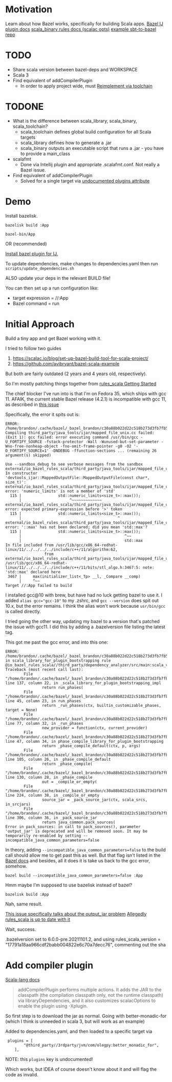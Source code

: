 # Motivation

Learn about how Bazel works, specifically for building Scala apps.
[Bazel IJ plugin docs](https://ij.bazel.build/)
[scala_binary rules docs (scalac opts)](https://github.com/bazelbuild/rules_scala/blob/master/docs/scala_binary.md)
[example sbt-to-bazel repo](https://github.com/stripe-archive/sbt-bazel)

# TODO
* Share scala version between bazel-deps and WORKSPACE
* Scala 3
* Find equivalent of addCompilerPlugin
  * In order to apply project wide, must [Reimplement via toolchain](https://github.com/bazelbuild/rules_scala/blob/master/docs/scala_toolchain.md)
  

# TODONE
* What is the difference between scala_library, scala_binary, scala_toolchain?
  * scala_toolchain defines global build configuration for all Scala targets
  * scala_library defines how to generate a .jar
  * scala_binary outputs an executable script that runs a .jar - you have to provide a main_class
* scalafmt
  * Done via Intellij plugin and appropriate .scalafmt.conf. Not really a Bazel issue.
* Find equivalent of addCompilerPlugin
  * Solved for a single target via [undocumented plugins attribute](https://github.com/bazelbuild/rules_scala/blob/master/test/src/main/scala/scalarules/test/compiler_plugin/BUILD.bazel)

# Demo
Install bazelisk.

`bazelisk build :App`

`bazel-bin/App`

OR (recommended)

[Install bazel plugin for IJ.](https://plugins.jetbrains.com/plugin/8609-bazel)


To update dependencies, make changes to dependencies.yaml then run `scripts/update_dependencies.sh`

ALSO update your deps in the relevant BUILD file!

You can then set up a run configuration like:
* target expression = //:App
* Bazel command = run

# Initial Approach

Build a tiny app and get Bazel working with it.

I tried to follow two guides
1) https://scalac.io/blog/set-up-bazel-build-tool-for-scala-project/
2) https://github.com/avibryant/bazel-scala-example

But both are fairly outdated (2 years and 4 years old, respectively).

So I'm mostly patching things together from [rules_scala Getting Started](https://github.com/bazelbuild/rules_scala#getting-started)

The chief blocker I've run into is that I'm on Fedora 35, which ships with gcc 11. AFAIK, the current stable Bazel release (4.2.1) is incompatible with gcc 11, as described in [this issue](https://github.com/bazelbuild/bazel/issues/12702)

Specifically, the error it spits out is:
```
ERROR: /home/brandon/.cache/bazel/_bazel_brandon/c30a88b022d22c518b273d3fb7fb5211/external/io_bazel_rules_scala/third_party/java_tools/ijar/BUILD:11:11: Compiling third_party/java_tools/ijar/mapped_file_unix.cc failed: (Exit 1): gcc failed: error executing command /usr/bin/gcc -U_FORTIFY_SOURCE -fstack-protector -Wall -Wunused-but-set-parameter -Wno-free-nonheap-object -fno-omit-frame-pointer -g0 -O2 '-D_FORTIFY_SOURCE=1' -DNDEBUG -ffunction-sections ... (remaining 26 argument(s) skipped)

Use --sandbox_debug to see verbose messages from the sandbox
external/io_bazel_rules_scala/third_party/java_tools/ijar/mapped_file_unix.cc: In constructor 'devtools_ijar::MappedOutputFile::MappedOutputFile(const char*, size_t)':
external/io_bazel_rules_scala/third_party/java_tools/ijar/mapped_file_unix.cc:115:21: error: 'numeric_limits' is not a member of 'std'
  115 |                std::numeric_limits<size_t>::max());
      |                     ^~~~~~~~~~~~~~
external/io_bazel_rules_scala/third_party/java_tools/ijar/mapped_file_unix.cc:115:42: error: expected primary-expression before '>' token
  115 |                std::numeric_limits<size_t>::max());
      |                                          ^
external/io_bazel_rules_scala/third_party/java_tools/ijar/mapped_file_unix.cc:115:45: error: '::max' has not been declared; did you mean 'std::max'?
  115 |                std::numeric_limits<size_t>::max());
      |                                             ^~~
      |                                             std::max
In file included from /usr/lib/gcc/x86_64-redhat-linux/11/../../../../include/c++/11/algorithm:62,
                 from external/io_bazel_rules_scala/third_party/java_tools/ijar/mapped_file_unix.cc:21:
/usr/lib/gcc/x86_64-redhat-linux/11/../../../../include/c++/11/bits/stl_algo.h:3467:5: note: 'std::max' declared here
 3467 |     max(initializer_list<_Tp> __l, _Compare __comp)
      |     ^~~
Target //:App failed to build
```

I installed gcc@10 with brew, but have had no luck getting bazel to use it. I added `alias gcc="gcc-10"` to my .zshrc, and `gcc --version` does spit out 10.x, but the error remains. I think the alias won't work because `usr/bin/gcc` is called directly.

I tried going the other way, updating my bazel to a version that's patched the issue with gcc11. I did this by adding a .bazelversion file listing the latest tag.

This got me past the gcc error, and into this one:
```
ERROR: /home/brandon/.cache/bazel/_bazel_brandon/c30a88b022d22c518b273d3fb7fb5211/external/io_bazel_rules_scala/third_party/dependency_analyzer/src/main/BUILD:6:39: in scala_library_for_plugin_bootstrapping rule @io_bazel_rules_scala//third_party/dependency_analyzer/src/main:scala_version: 
Traceback (most recent call last):
        File "/home/brandon/.cache/bazel/_bazel_brandon/c30a88b022d22c518b273d3fb7fb5211/external/io_bazel_rules_scala/scala/private/rules/scala_library.bzl", line 137, column 22, in _scala_library_for_plugin_bootstrapping_impl
                return run_phases(
        File "/home/brandon/.cache/bazel/_bazel_brandon/c30a88b022d22c518b273d3fb7fb5211/external/io_bazel_rules_scala/scala/private/phases/api.bzl", line 45, column 23, in run_phases
                return _run_phases(ctx, builtin_customizable_phases, target = None)
        File "/home/brandon/.cache/bazel/_bazel_brandon/c30a88b022d22c518b273d3fb7fb5211/external/io_bazel_rules_scala/scala/private/phases/api.bzl", line 77, column 32, in _run_phases
                new_provider = function(ctx, current_provider)
        File "/home/brandon/.cache/bazel/_bazel_brandon/c30a88b022d22c518b273d3fb7fb5211/external/io_bazel_rules_scala/scala/private/phases/phase_compile.bzl", line 47, column 34, in phase_compile_library_for_plugin_bootstrapping
                return _phase_compile_default(ctx, p, args)
        File "/home/brandon/.cache/bazel/_bazel_brandon/c30a88b022d22c518b273d3fb7fb5211/external/io_bazel_rules_scala/scala/private/phases/phase_compile.bzl", line 105, column 26, in _phase_compile_default
                return _phase_compile(
        File "/home/brandon/.cache/bazel/_bazel_brandon/c30a88b022d22c518b273d3fb7fb5211/external/io_bazel_rules_scala/scala/private/phases/phase_compile.bzl", line 130, column 28, in _phase_compile
                out = _compile_or_empty(
        File "/home/brandon/.cache/bazel/_bazel_brandon/c30a88b022d22c518b273d3fb7fb5211/external/io_bazel_rules_scala/scala/private/phases/phase_compile.bzl", line 224, column 38, in _compile_or_empty
                source_jar = _pack_source_jar(ctx, scala_srcs, in_srcjars)
        File "/home/brandon/.cache/bazel/_bazel_brandon/c30a88b022d22c518b273d3fb7fb5211/external/io_bazel_rules_scala/scala/private/phases/phase_compile.bzl", line 306, column 36, in _pack_source_jar
                return java_common.pack_sources(
Error in pack_sources: in call to pack_sources(), parameter 'output_jar' is deprecated and will be removed soon. It may be temporarily re-enabled by setting --incompatible_java_common_parameters=false
```

In theory, adding `--incompatible_java_common_parameters=false` to the build call should allow me to get past this as well. But that flag isn't listed in the [Bazel docs](https://docs.bazel.build/versions/main/command-line-reference.html#build) and besides, all it does it is take us back to the gcc error, somehow.

`bazel build --incompatible_java_common_parameters=false :App`

Hmm maybe I'm supposed to use bazelisk instead of bazel?

`bazelisk build :App`

Nah, same result.

[This issue specifically talks about the output_jar problem](https://github.com/bazelbuild/bazel/issues/12373)
[Allegedly rules_scala is up to date with it](https://github.com/bazelbuild/rules_scala/pull/1314)

Wait, success.

.bazelversion set to 6.0.0-pre.20211101.2, and using rules_scala_version = "17791a18aa966cdf2babb004822e6c70a7decc76", commenting out the sha

# Add compiler plugin

[Scala-lang docs](https://docs.scala-lang.org/overviews/plugins/index.html)
> addCompilerPlugin performs multiple actions. It adds the JAR to the classpath (the compilation classpath only, not the runtime classpath) via libraryDependencies, and it also customizes scalacOptions to enable the plugin using -Xplugin.

So first step is to download the jar as normal. Going with better-monadic-for (which I think is unneeded in scala 3, but will work as an example)

Added to dependencies.yaml, and then loaded to a specific target via 
```
 plugins = [
        "@third_party//3rdparty/jvm/com/olegpy:better_monadic_for",
    ],
```
NOTE: this `plugins` key is undocumented!

Which works, but IDEA of course doesn't know about it and will flag the code as invalid.